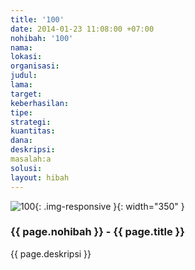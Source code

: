 ```yaml
---
title: '100'
date: 2014-01-23 11:08:00 +07:00
nohibah: '100'
nama:
lokasi:
organisasi:
judul:
lama:
target:
keberhasilan:
tipe:
strategi:
kuantitas:
dana:
deskripsi:
masalah:a
solusi:
layout: hibah
---
```


![100](/static/img/hibahcms/100.png){: .img-responsive }{: width="350" }

### {{ page.nohibah }} - {{ page.title }}

{{ page.deskripsi }}
